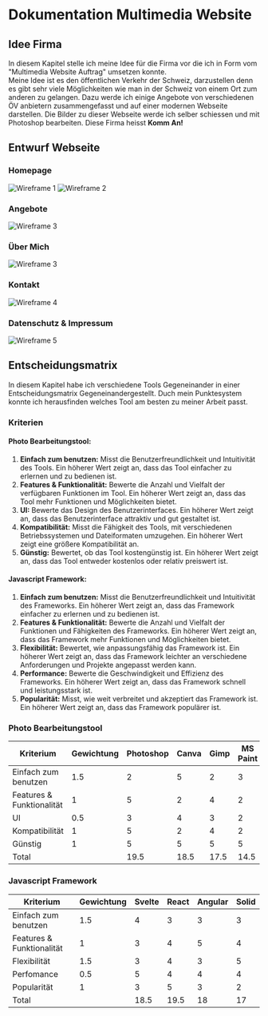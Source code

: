 # Dokumentation Multimedia Website

## Idee Firma

In diesem Kapitel stelle ich meine Idee für die Firma vor die ich in Form vom "Multimedia Website Auftrag" umsetzen konnte.  
Meine Idee ist es den öffentlichen Verkehr der Schweiz, darzustellen denn es gibt sehr viele Möglichkeiten wie man in der Schweiz von einem Ort zum anderen zu gelangen. Dazu werde ich einige Angebote von verschiedenen ÖV anbietern zusammengefasst und auf einer modernen Webseite darstellen. Die Bilder zu dieser Webseite werde ich selber schiessen und mit Photoshop bearbeiten. Diese Firma heisst **Komm An!**

## Entwurf Webseite

### Homepage

![Wireframe 1](Wireframe1.png)
![Wireframe 2](Wireframe2.png)

### Angebote

![Wireframe 3](Wireframe3.png)

### Über Mich

![Wireframe 3](Wireframe3.png)

### Kontakt

![Wireframe 4](Wireframe4.png)

### Datenschutz & Impressum

![Wireframe 5](Wireframe5.png)

## Entscheidungsmatrix

In diesem Kapitel habe ich verschiedene Tools Gegeneinander in einer Entscheidungsmatrix Gegeneinandergestellt. Duch mein Punktesystem konnte ich herausfinden welches Tool am besten zu meiner Arbeit passt.

### Kriterien

#### Photo Bearbeitungstool:

1. **Einfach zum benutzen:** Misst die Benutzerfreundlichkeit und Intuitivität des Tools. Ein höherer Wert zeigt an, dass das Tool einfacher zu erlernen und zu bedienen ist.
2. **Features & Funktionalität:** Bewerte die Anzahl und Vielfalt der verfügbaren Funktionen im Tool. Ein höherer Wert zeigt an, dass das Tool mehr Funktionen und Möglichkeiten bietet.
3. **UI:** Bewerte das Design des Benutzerinterfaces. Ein höherer Wert zeigt an, dass das Benutzerinterface attraktiv und gut gestaltet ist.
4. **Kompatibilität:** Misst die Fähigkeit des Tools, mit verschiedenen Betriebssystemen und Dateiformaten umzugehen. Ein höherer Wert zeigt eine größere Kompatibilität an.
5. **Günstig:** Bewertet, ob das Tool kostengünstig ist. Ein höherer Wert zeigt an, dass das Tool entweder kostenlos oder relativ preiswert ist.

#### Javascript Framework:

1. **Einfach zum benutzen:** Misst die Benutzerfreundlichkeit und Intuitivität des Frameworks. Ein höherer Wert zeigt an, dass das Framework einfacher zu erlernen und zu bedienen ist.
2. **Features & Funktionalität:** Bewerte die Anzahl und Vielfalt der Funktionen und Fähigkeiten des Frameworks. Ein höherer Wert zeigt an, dass das Framework mehr Funktionen und Möglichkeiten bietet.
3. **Flexibilität:** Bewertet, wie anpassungsfähig das Framework ist. Ein höherer Wert zeigt an, dass das Framework leichter an verschiedene Anforderungen und Projekte angepasst werden kann.
4. **Performance:** Bewerte die Geschwindigkeit und Effizienz des Frameworks. Ein höherer Wert zeigt an, dass das Framework schnell und leistungsstark ist.
5. **Popularität:** Misst, wie weit verbreitet und akzeptiert das Framework ist. Ein höherer Wert zeigt an, dass das Framework populärer ist.

### Photo Bearbeitungstool

| Kriterium                 | Gewichtung | Photoshop | Canva | Gimp | MS Paint |
| ------------------------- | ---------- | --------- | ----- | ---- | -------- |
| Einfach zum benutzen      | 1.5        | 2         | 5     | 2    | 3        |
| Features & Funktionalität | 1          | 5         | 2     | 4    | 2        |
| UI                        | 0.5        | 3         | 4     | 3    | 2        |
| Kompatibilität            | 1          | 5         | 2     | 4    | 2        |
| Günstig                   | 1          | 5         | 5     | 5    | 5        |
| Total                     |            | 19.5      | 18.5  | 17.5 | 14.5     |

### Javascript Framework

| Kriterium                 | Gewichtung | Svelte | React | Angular | Solid |
| ------------------------- | ---------- | ------ | ----- | ------- | ----- |
| Einfach zum benutzen      | 1.5        | 4      | 3     | 3       | 3     |
| Features & Funktionalität | 1          | 3      | 4     | 5       | 4     |
| Flexibilität              | 1.5        | 3      | 4     | 3       | 5     |
| Perfomance                | 0.5        | 5      | 4     | 4       | 4     |
| Popularität               | 1          | 3      | 5     | 3       | 2     |
| Total                     |            | 18.5   | 19.5  | 18      | 17    |
